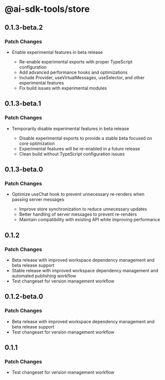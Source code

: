 # @ai-sdk-tools/store

## 0.1.3-beta.2

### Patch Changes

- Enable experimental features in beta release

  - Re-enable experimental exports with proper TypeScript configuration
  - Add advanced performance hooks and optimizations
  - Include Provider, useVirtualMessages, useSelector, and other experimental features
  - Fix build issues with experimental modules

## 0.1.3-beta.1

### Patch Changes

- Temporarily disable experimental features in beta release

  - Disable experimental exports to provide a stable beta focused on core optimization
  - Experimental features will be re-enabled in a future release
  - Clean build without TypeScript configuration issues

## 0.1.3-beta.0

### Patch Changes

- Optimize useChat hook to prevent unnecessary re-renders when passing server messages

  - Improve store synchronization to reduce unnecessary updates
  - Better handling of server messages to prevent re-renders
  - Maintain compatibility with existing API while improving performance

## 0.1.2

### Patch Changes

- Beta release with improved workspace dependency management and beta release support
- Stable release with improved workspace dependency management and automated publishing workflow
- Test changeset for version management workflow

## 0.1.2-beta.0

### Patch Changes

- Beta release with improved workspace dependency management and beta release support
- Test changeset for version management workflow

## 0.1.1

### Patch Changes

- Test changeset for version management workflow
